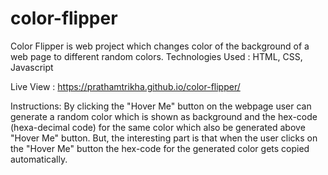 # color-flipper
Color Flipper is web project which changes color of the background of a web page to different random colors.
Technologies Used : HTML, CSS, Javascript


Live View : https://prathamtrikha.github.io/color-flipper/

Instructions:
By clicking the "Hover Me" button on the webpage user can generate a random color which is shown as background and the hex-code (hexa-decimal code) for the same color which also be generated above "Hover Me" button. But, the interesting part is that when the user clicks on the "Hover Me" button the hex-code for the generated color gets copied automatically.

